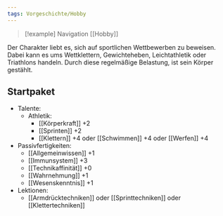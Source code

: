 ```yaml
---
tags: Vorgeschichte/Hobby
---
```

> [!example] Navigation 
>  [[Hobby]]

Der Charakter liebt es, sich auf sportlichen Wettbewerben zu beweisen. Dabei kann es ums Wettklettern, Gewichteheben, Leichtathletik oder Triathlons handeln. Durch diese regelmäßige Belastung, ist sein Körper gestählt.


## Startpaket
- Talente:
	- Athletik:
		- [[Körperkraft]] +2
		- [[Sprinten]] +2
		- [[Klettern]] +4 oder [[Schwimmen]] +4 oder [[Werfen]] +4
- Passivfertigkeiten:
	- [[Allgemeinwissen]] +1
	- [[Immunsystem]] +3
	- [[Technikaffinität]] +0
	- [[Wahrnehmung]] +1
	- [[Wesenskenntnis]] +1
- Lektionen:
	- [[Armdrücktechniken]] oder [[Sprinttechniken]] oder [[Klettertechniken]]